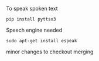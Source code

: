 To speak spoken text

```
pip install pyttsx3

```

Speech engine needed
```
sudo apt-get install espeak
```

minor changes to checkout merging
